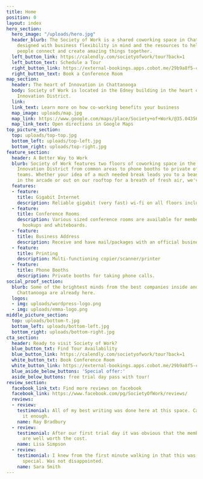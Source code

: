 ```yaml
---
title: Home
position: 0
layout: index
hero_section:
  hero_image: "/uploads/hero.jpg"
  header_blurb: The Society of Work is a shared coworking space in Chattanooga, TN
    designed with business flexibility in mind and the resources to help like-minded
    people connect and create amazing things together.
  left_button_link: https://calendly.com/societyofwork/tour?back=1
  left_button_text: Schedule a Tour
  right_button_link: https://external-bookings.apps.cobot.me/29b9a8f5-ca15-4713-8f25-33c58c18d3bd/book
  right_button_text: Book a Conference Room
map_section:
  header: The heart of Innovation in Chattanooga
  body: Society of Work is located in the Edney building in the heart of Chattanooga's
    Innovation District.
  link: 
  link_text: Learn more on how co-working benefits your business
  map_image: uploads/map.jpg
  map_link: https://www.google.com/maps/place/Society+of+Work/@35.043563,-85.3088409,15z/data=!4m2!3m1!1s0x0:0x19103f5df6547e8d?sa=X&ved=0ahUKEwjfxIPKmILXAhXMLSYKHaqfBA4Q_BIIfTAK
  map_link_text: Open directions in Google Maps
top_picture_section:
  top: uploads/top-top.jpg
  bottom_left: uploads/top-left.jpg
  bottom_right: uploads/top-right.jpg
feature_section:
  header: A Better Way to Work
  blurb: Society of Work features two floors of coworking space in the heart of Chattanooga's
    Innovation District from common areas to phone booths to private offices for small
    teams. Whether your idea of a much needed break leads you to a bean bag chair
    in the arcade or out on our rooftop for a breath of fresh air, we've got you covered.
  features:
  - feature: 
    title: Gigabit Internet
    description: Reliable gigabit (very fast) wi-fi on all floors including rooftop.
  - feature: 
    title: Conference Rooms
    description: Various sized conference rooms are available for members with audio/video
      hookups and whiteboards.
  - feature: 
    title: Business Address
    description: Receive and have mail/packages with an official business address.
  - feature: 
    title: Printing
    description: Multi-functioning copier/scanner/printer
  - feature: 
    title: Phone Booths
    description: Private booths for taking phone calls.
social_proof_section:
  blurb: Some of the brightest minds from the best companies inside and outside of
    Chattanooga are already here.
  logos:
  - img: uploads/wordpress-logo.png
  - img: uploads/emma-logo.png
middle_picture_section:
  top: uploads/bottom-t.jpg
  bottom_left: uploads/bottom-left.jpg
  bottom_right: uploads/bottom-right.jpg
cta_section:
  header: Ready to visit Society of Work?
  blue_button_txt: Find Tour Availability
  blue_button_link: https://calendly.com/societyofwork/tour?back=1
  white_button_txt: Book Conference Room
  white_button_link: https://external-bookings.apps.cobot.me/29b9a8f5-ca15-4713-8f25-33c58c18d3bd/book
  blue_aside_below_buttons: 'Special offer:'
  aside_below_buttons: free trial day pass with tour!
review_section:
  facebook_link_txt: Find more reviews on facebook
  facebook_link: https://www.facebook.com/pg/SocietyOfWork/reviews/
  reviews:
  - review: 
    testimonial: All of my best writing was done here at this space. Can't recommend
      it enough.
    name: Ray Bradbury
  - review: 
    testimonial: After our first trial day it was obvious that the membership fees
      are well worth the cost.
    name: Lisa Simpson
  - review: 
    testimonial: I knew from the first minute walking in that this was going to be
      special. Was not disappointed.
    name: Sara Smith
---
```


